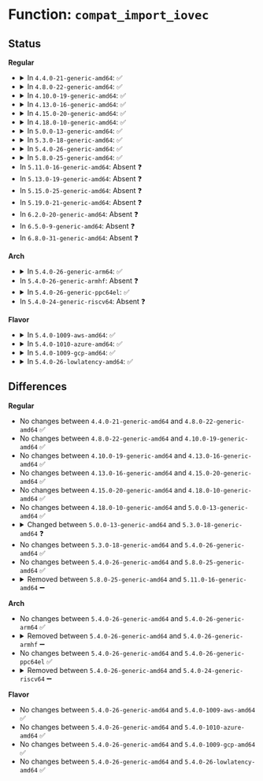 # Function: <code>compat_import_iovec</code>

## Status
<b>Regular</b>
<ul>
<li>
<details>
<summary>In <code>4.4.0-21-generic-amd64</code>: ✅</summary>

```c
int compat_import_iovec(int type, const struct compat_iovec * uvector, unsigned int nr_segs, unsigned int fast_segs, struct iovec * * iov, struct iov_iter * i)
```

```json
{
  "name": "compat_import_iovec",
  "collision_type": "Unique Global",
  "inline_type": "No",
  "funcs": [
    {
      "addr": 18446744071583030352,
      "name": "compat_import_iovec",
      "external": true,
      "loc": "lib/iov_iter.c:819",
      "file": "lib/iov_iter.c",
      "inline": "seen, unknown",
      "caller_inline": [],
      "caller_func": [
        "mm/process_vm_access.c:compat_process_vm_rw",
        "fs/read_write.c:compat_do_readv_writev",
        "fs/aio.c:aio_run_iocb",
        "security/keys/compat.c:compat_keyctl_instantiate_key_iov",
        "net/compat.c:get_compat_msghdr"
      ]
    }
  ],
  "symbols": [
    {
      "addr": 18446744071583030352,
      "name": "compat_import_iovec",
      "section": ".text",
      "bind": "STB_GLOBAL",
      "size": 212
    }
  ]
}
```
</details>
</li>
<li>
<details>
<summary>In <code>4.8.0-22-generic-amd64</code>: ✅</summary>

```c
int compat_import_iovec(int type, const struct compat_iovec * uvector, unsigned int nr_segs, unsigned int fast_segs, struct iovec * * iov, struct iov_iter * i)
```

```json
{
  "name": "compat_import_iovec",
  "collision_type": "Unique Global",
  "inline_type": "No",
  "funcs": [
    {
      "addr": 18446744071583322944,
      "name": "compat_import_iovec",
      "external": true,
      "loc": "lib/iov_iter.c:775",
      "file": "lib/iov_iter.c",
      "inline": "seen, unknown",
      "caller_inline": [],
      "caller_func": [
        "mm/process_vm_access.c:compat_process_vm_rw",
        "fs/read_write.c:compat_do_readv_writev",
        "fs/aio.c:aio_run_iocb",
        "security/keys/compat.c:compat_keyctl_instantiate_key_iov",
        "net/compat.c:get_compat_msghdr"
      ]
    }
  ],
  "symbols": [
    {
      "addr": 18446744071583322944,
      "name": "compat_import_iovec",
      "section": ".text",
      "bind": "STB_GLOBAL",
      "size": 212
    }
  ]
}
```
</details>
</li>
<li>
<details>
<summary>In <code>4.10.0-19-generic-amd64</code>: ✅</summary>

```c
int compat_import_iovec(int type, const struct compat_iovec * uvector, unsigned int nr_segs, unsigned int fast_segs, struct iovec * * iov, struct iov_iter * i)
```

```json
{
  "name": "compat_import_iovec",
  "collision_type": "Unique Global",
  "inline_type": "No",
  "funcs": [
    {
      "addr": 18446744071583447856,
      "name": "compat_import_iovec",
      "external": true,
      "loc": "lib/iov_iter.c:1289",
      "file": "lib/iov_iter.c",
      "inline": "seen, unknown",
      "caller_inline": [],
      "caller_func": [
        "mm/process_vm_access.c:compat_process_vm_rw",
        "fs/read_write.c:compat_do_readv_writev",
        "fs/aio.c:aio_setup_rw",
        "security/keys/compat.c:compat_keyctl_instantiate_key_iov",
        "net/compat.c:get_compat_msghdr"
      ]
    }
  ],
  "symbols": [
    {
      "addr": 18446744071583447856,
      "name": "compat_import_iovec",
      "section": ".text",
      "bind": "STB_GLOBAL",
      "size": 212
    }
  ]
}
```
</details>
</li>
<li>
<details>
<summary>In <code>4.13.0-16-generic-amd64</code>: ✅</summary>

```c
int compat_import_iovec(int type, const struct compat_iovec * uvector, unsigned int nr_segs, unsigned int fast_segs, struct iovec * * iov, struct iov_iter * i)
```

```json
{
  "name": "compat_import_iovec",
  "collision_type": "Unique Global",
  "inline_type": "No",
  "funcs": [
    {
      "addr": 18446744071583468512,
      "name": "compat_import_iovec",
      "external": true,
      "loc": "lib/iov_iter.c:1413",
      "file": "lib/iov_iter.c",
      "inline": "seen, unknown",
      "caller_inline": [],
      "caller_func": [
        "mm/process_vm_access.c:compat_process_vm_rw",
        "fs/read_write.c:compat_writev",
        "fs/read_write.c:compat_readv",
        "fs/aio.c:aio_setup_rw",
        "security/keys/compat.c:compat_keyctl_instantiate_key_iov",
        "net/compat.c:get_compat_msghdr"
      ]
    }
  ],
  "symbols": [
    {
      "addr": 18446744071583468512,
      "name": "compat_import_iovec",
      "section": ".text",
      "bind": "STB_GLOBAL",
      "size": 212
    }
  ]
}
```
</details>
</li>
<li>
<details>
<summary>In <code>4.15.0-20-generic-amd64</code>: ✅</summary>

```c
int compat_import_iovec(int type, const struct compat_iovec * uvector, unsigned int nr_segs, unsigned int fast_segs, struct iovec * * iov, struct iov_iter * i)
```

```json
{
  "name": "compat_import_iovec",
  "collision_type": "Unique Global",
  "inline_type": "No",
  "funcs": [
    {
      "addr": 18446744071583649424,
      "name": "compat_import_iovec",
      "external": true,
      "loc": "lib/iov_iter.c:1415",
      "file": "lib/iov_iter.c",
      "inline": "seen, unknown",
      "caller_inline": [],
      "caller_func": [
        "mm/process_vm_access.c:compat_process_vm_rw",
        "fs/read_write.c:compat_writev",
        "fs/read_write.c:compat_readv",
        "fs/aio.c:aio_setup_rw",
        "security/keys/compat.c:compat_keyctl_instantiate_key_iov",
        "net/compat.c:get_compat_msghdr"
      ]
    }
  ],
  "symbols": [
    {
      "addr": 18446744071583649424,
      "name": "compat_import_iovec",
      "section": ".text",
      "bind": "STB_GLOBAL",
      "size": 212
    }
  ]
}
```
</details>
</li>
<li>
<details>
<summary>In <code>4.18.0-10-generic-amd64</code>: ✅</summary>

```c
int compat_import_iovec(int type, const struct compat_iovec * uvector, unsigned int nr_segs, unsigned int fast_segs, struct iovec * * iov, struct iov_iter * i)
```

```json
{
  "name": "compat_import_iovec",
  "collision_type": "Unique Global",
  "inline_type": "No",
  "funcs": [
    {
      "addr": 18446744071583867232,
      "name": "compat_import_iovec",
      "external": true,
      "loc": "lib/iov_iter.c:1545",
      "file": "lib/iov_iter.c",
      "inline": "seen, unknown",
      "caller_inline": [],
      "caller_func": [
        "mm/process_vm_access.c:compat_process_vm_rw",
        "fs/read_write.c:compat_writev",
        "fs/read_write.c:compat_readv",
        "fs/splice.c:__do_compat_sys_vmsplice",
        "fs/aio.c:aio_setup_rw",
        "security/keys/compat.c:compat_keyctl_instantiate_key_iov",
        "net/compat.c:get_compat_msghdr"
      ]
    }
  ],
  "symbols": [
    {
      "addr": 18446744071583867232,
      "name": "compat_import_iovec",
      "section": ".text",
      "bind": "STB_GLOBAL",
      "size": 212
    }
  ]
}
```
</details>
</li>
<li>
<details>
<summary>In <code>5.0.0-13-generic-amd64</code>: ✅</summary>

```c
int compat_import_iovec(int type, const struct compat_iovec * uvector, unsigned int nr_segs, unsigned int fast_segs, struct iovec * * iov, struct iov_iter * i)
```

```json
{
  "name": "compat_import_iovec",
  "collision_type": "Unique Global",
  "inline_type": "No",
  "funcs": [
    {
      "addr": 18446744071583952560,
      "name": "compat_import_iovec",
      "external": true,
      "loc": "lib/iov_iter.c:1641",
      "file": "lib/iov_iter.c",
      "inline": "seen, unknown",
      "caller_inline": [],
      "caller_func": [
        "mm/process_vm_access.c:compat_process_vm_rw",
        "fs/read_write.c:compat_writev",
        "fs/read_write.c:compat_readv",
        "fs/splice.c:__do_compat_sys_vmsplice",
        "fs/aio.c:aio_setup_rw",
        "security/keys/compat.c:compat_keyctl_instantiate_key_iov",
        "net/compat.c:get_compat_msghdr"
      ]
    }
  ],
  "symbols": [
    {
      "addr": 18446744071583952560,
      "name": "compat_import_iovec",
      "section": ".text",
      "bind": "STB_GLOBAL",
      "size": 173
    }
  ]
}
```
</details>
</li>
<li>
<details>
<summary>In <code>5.3.0-18-generic-amd64</code>: ✅</summary>

```c
ssize_t compat_import_iovec(int type, const struct compat_iovec * uvector, unsigned int nr_segs, unsigned int fast_segs, struct iovec * * iov, struct iov_iter * i)
```

```json
{
  "name": "compat_import_iovec",
  "collision_type": "Unique Global",
  "inline_type": "No",
  "funcs": [
    {
      "addr": 18446744071584131888,
      "name": "compat_import_iovec",
      "external": true,
      "loc": "lib/iov_iter.c:1662",
      "file": "lib/iov_iter.c",
      "inline": "seen, unknown",
      "caller_inline": [],
      "caller_func": [
        "mm/process_vm_access.c:compat_process_vm_rw",
        "fs/read_write.c:compat_writev",
        "fs/read_write.c:compat_readv",
        "fs/splice.c:__do_compat_sys_vmsplice",
        "fs/aio.c:aio_setup_rw",
        "security/keys/compat.c:compat_keyctl_instantiate_key_iov",
        "net/compat.c:get_compat_msghdr"
      ]
    }
  ],
  "symbols": [
    {
      "addr": 18446744071584131888,
      "name": "compat_import_iovec",
      "section": ".text",
      "bind": "STB_GLOBAL",
      "size": 170
    }
  ]
}
```
</details>
</li>
<li>
<details>
<summary>In <code>5.4.0-26-generic-amd64</code>: ✅</summary>

```c
ssize_t compat_import_iovec(int type, const struct compat_iovec * uvector, unsigned int nr_segs, unsigned int fast_segs, struct iovec * * iov, struct iov_iter * i)
```

```json
{
  "name": "compat_import_iovec",
  "collision_type": "Unique Global",
  "inline_type": "No",
  "funcs": [
    {
      "addr": 18446744071584254784,
      "name": "compat_import_iovec",
      "external": true,
      "loc": "lib/iov_iter.c:1662",
      "file": "lib/iov_iter.c",
      "inline": "seen, unknown",
      "caller_inline": [],
      "caller_func": [
        "mm/process_vm_access.c:compat_process_vm_rw",
        "fs/read_write.c:compat_writev",
        "fs/read_write.c:compat_readv",
        "fs/splice.c:__do_compat_sys_vmsplice",
        "fs/aio.c:aio_setup_rw",
        "security/keys/compat.c:compat_keyctl_instantiate_key_iov",
        "net/compat.c:get_compat_msghdr"
      ]
    }
  ],
  "symbols": [
    {
      "addr": 18446744071584254784,
      "name": "compat_import_iovec",
      "section": ".text",
      "bind": "STB_GLOBAL",
      "size": 240
    }
  ]
}
```
</details>
</li>
<li>
<details>
<summary>In <code>5.8.0-25-generic-amd64</code>: ✅</summary>

```c
ssize_t compat_import_iovec(int type, const struct compat_iovec * uvector, unsigned int nr_segs, unsigned int fast_segs, struct iovec * * iov, struct iov_iter * i)
```

```json
{
  "name": "compat_import_iovec",
  "collision_type": "Unique Global",
  "inline_type": "No",
  "funcs": [
    {
      "addr": 18446744071584644944,
      "name": "compat_import_iovec",
      "external": true,
      "loc": "lib/iov_iter.c:1697",
      "file": "lib/iov_iter.c",
      "inline": "seen, unknown",
      "caller_inline": [],
      "caller_func": [
        "mm/process_vm_access.c:compat_process_vm_rw",
        "fs/read_write.c:compat_writev",
        "fs/read_write.c:compat_readv",
        "fs/splice.c:__do_compat_sys_vmsplice",
        "fs/io_uring.c:__io_compat_recvmsg_copy_hdr",
        "fs/io_uring.c:io_import_iovec",
        "security/keys/compat.c:compat_keyctl_instantiate_key_iov",
        "block/scsi_ioctl.c:sg_io",
        "drivers/scsi/sg.c:sg_start_req",
        "net/compat.c:get_compat_msghdr"
      ]
    }
  ],
  "symbols": [
    {
      "addr": 18446744071584644944,
      "name": "compat_import_iovec",
      "section": ".text",
      "bind": "STB_GLOBAL",
      "size": 231
    }
  ]
}
```
</details>
</li>
<li>
In <code>5.11.0-16-generic-amd64</code>: Absent ❓
</li>
<li>
In <code>5.13.0-19-generic-amd64</code>: Absent ❓
</li>
<li>
In <code>5.15.0-25-generic-amd64</code>: Absent ❓
</li>
<li>
In <code>5.19.0-21-generic-amd64</code>: Absent ❓
</li>
<li>
In <code>6.2.0-20-generic-amd64</code>: Absent ❓
</li>
<li>
In <code>6.5.0-9-generic-amd64</code>: Absent ❓
</li>
<li>
In <code>6.8.0-31-generic-amd64</code>: Absent ❓
</li>
</ul>
<b>Arch</b>
<ul>
<li>
<details>
<summary>In <code>5.4.0-26-generic-arm64</code>: ✅</summary>

```c
ssize_t compat_import_iovec(int type, const struct compat_iovec * uvector, unsigned int nr_segs, unsigned int fast_segs, struct iovec * * iov, struct iov_iter * i)
```

```json
{
  "name": "compat_import_iovec",
  "collision_type": "Unique Global",
  "inline_type": "No",
  "funcs": [
    {
      "addr": 18446603336496133320,
      "name": "compat_import_iovec",
      "external": true,
      "loc": "lib/iov_iter.c:1662",
      "file": "lib/iov_iter.c",
      "inline": "seen, unknown",
      "caller_inline": [],
      "caller_func": [
        "mm/process_vm_access.c:compat_process_vm_rw",
        "fs/read_write.c:compat_writev",
        "fs/read_write.c:compat_readv",
        "fs/splice.c:__do_compat_sys_vmsplice",
        "security/keys/compat.c:compat_keyctl_instantiate_key_iov",
        "net/compat.c:get_compat_msghdr"
      ]
    }
  ],
  "symbols": [
    {
      "addr": 18446603336496133320,
      "name": "compat_import_iovec",
      "section": ".text",
      "bind": "STB_GLOBAL",
      "size": 200
    }
  ]
}
```
</details>
</li>
<li>
In <code>5.4.0-26-generic-armhf</code>: Absent ❓
</li>
<li>
<details>
<summary>In <code>5.4.0-26-generic-ppc64el</code>: ✅</summary>

```c
ssize_t compat_import_iovec(int type, const struct compat_iovec * uvector, unsigned int nr_segs, unsigned int fast_segs, struct iovec * * iov, struct iov_iter * i)
```

```json
{
  "name": "compat_import_iovec",
  "collision_type": "Unique Global",
  "inline_type": "No",
  "funcs": [
    {
      "addr": 13835058055290390464,
      "name": "compat_import_iovec",
      "external": true,
      "loc": "lib/iov_iter.c:1662",
      "file": "lib/iov_iter.c",
      "inline": "seen, unknown",
      "caller_inline": [],
      "caller_func": [
        "mm/process_vm_access.c:compat_process_vm_rw",
        "fs/read_write.c:compat_writev",
        "fs/read_write.c:compat_readv",
        "fs/splice.c:__do_compat_sys_vmsplice",
        "security/keys/compat.c:compat_keyctl_instantiate_key_iov",
        "net/compat.c:get_compat_msghdr"
      ]
    }
  ],
  "symbols": [
    {
      "addr": 13835058055290390464,
      "name": "compat_import_iovec",
      "section": ".text",
      "bind": "STB_GLOBAL",
      "size": 252
    }
  ]
}
```
</details>
</li>
<li>
In <code>5.4.0-24-generic-riscv64</code>: Absent ❓
</li>
</ul>
<b>Flavor</b>
<ul>
<li>
<details>
<summary>In <code>5.4.0-1009-aws-amd64</code>: ✅</summary>

```c
ssize_t compat_import_iovec(int type, const struct compat_iovec * uvector, unsigned int nr_segs, unsigned int fast_segs, struct iovec * * iov, struct iov_iter * i)
```

```json
{
  "name": "compat_import_iovec",
  "collision_type": "Unique Global",
  "inline_type": "No",
  "funcs": [
    {
      "addr": 18446744071584223520,
      "name": "compat_import_iovec",
      "external": true,
      "loc": "lib/iov_iter.c:1662",
      "file": "lib/iov_iter.c",
      "inline": "seen, unknown",
      "caller_inline": [],
      "caller_func": [
        "mm/process_vm_access.c:compat_process_vm_rw",
        "fs/read_write.c:compat_writev",
        "fs/read_write.c:compat_readv",
        "fs/splice.c:__do_compat_sys_vmsplice",
        "fs/aio.c:aio_setup_rw",
        "security/keys/compat.c:compat_keyctl_instantiate_key_iov",
        "net/compat.c:get_compat_msghdr"
      ]
    }
  ],
  "symbols": [
    {
      "addr": 18446744071584223520,
      "name": "compat_import_iovec",
      "section": ".text",
      "bind": "STB_GLOBAL",
      "size": 240
    }
  ]
}
```
</details>
</li>
<li>
<details>
<summary>In <code>5.4.0-1010-azure-amd64</code>: ✅</summary>

```c
ssize_t compat_import_iovec(int type, const struct compat_iovec * uvector, unsigned int nr_segs, unsigned int fast_segs, struct iovec * * iov, struct iov_iter * i)
```

```json
{
  "name": "compat_import_iovec",
  "collision_type": "Unique Global",
  "inline_type": "No",
  "funcs": [
    {
      "addr": 18446744071584158736,
      "name": "compat_import_iovec",
      "external": true,
      "loc": "lib/iov_iter.c:1662",
      "file": "lib/iov_iter.c",
      "inline": "seen, unknown",
      "caller_inline": [],
      "caller_func": [
        "mm/process_vm_access.c:compat_process_vm_rw",
        "fs/read_write.c:compat_writev",
        "fs/read_write.c:compat_readv",
        "fs/splice.c:__do_compat_sys_vmsplice",
        "fs/aio.c:aio_setup_rw",
        "security/keys/compat.c:compat_keyctl_instantiate_key_iov",
        "net/compat.c:get_compat_msghdr"
      ]
    }
  ],
  "symbols": [
    {
      "addr": 18446744071584158736,
      "name": "compat_import_iovec",
      "section": ".text",
      "bind": "STB_GLOBAL",
      "size": 240
    }
  ]
}
```
</details>
</li>
<li>
<details>
<summary>In <code>5.4.0-1009-gcp-amd64</code>: ✅</summary>

```c
ssize_t compat_import_iovec(int type, const struct compat_iovec * uvector, unsigned int nr_segs, unsigned int fast_segs, struct iovec * * iov, struct iov_iter * i)
```

```json
{
  "name": "compat_import_iovec",
  "collision_type": "Unique Global",
  "inline_type": "No",
  "funcs": [
    {
      "addr": 18446744071584207280,
      "name": "compat_import_iovec",
      "external": true,
      "loc": "lib/iov_iter.c:1662",
      "file": "lib/iov_iter.c",
      "inline": "seen, unknown",
      "caller_inline": [],
      "caller_func": [
        "mm/process_vm_access.c:compat_process_vm_rw",
        "fs/read_write.c:compat_writev",
        "fs/read_write.c:compat_readv",
        "fs/splice.c:__do_compat_sys_vmsplice",
        "fs/aio.c:aio_setup_rw",
        "security/keys/compat.c:compat_keyctl_instantiate_key_iov",
        "net/compat.c:get_compat_msghdr"
      ]
    }
  ],
  "symbols": [
    {
      "addr": 18446744071584207280,
      "name": "compat_import_iovec",
      "section": ".text",
      "bind": "STB_GLOBAL",
      "size": 240
    }
  ]
}
```
</details>
</li>
<li>
<details>
<summary>In <code>5.4.0-26-lowlatency-amd64</code>: ✅</summary>

```c
ssize_t compat_import_iovec(int type, const struct compat_iovec * uvector, unsigned int nr_segs, unsigned int fast_segs, struct iovec * * iov, struct iov_iter * i)
```

```json
{
  "name": "compat_import_iovec",
  "collision_type": "Unique Global",
  "inline_type": "No",
  "funcs": [
    {
      "addr": 18446744071584311840,
      "name": "compat_import_iovec",
      "external": true,
      "loc": "lib/iov_iter.c:1662",
      "file": "lib/iov_iter.c",
      "inline": "seen, unknown",
      "caller_inline": [],
      "caller_func": [
        "mm/process_vm_access.c:compat_process_vm_rw",
        "fs/read_write.c:compat_writev",
        "fs/read_write.c:compat_readv",
        "fs/splice.c:__do_compat_sys_vmsplice",
        "fs/aio.c:aio_setup_rw",
        "security/keys/compat.c:compat_keyctl_instantiate_key_iov",
        "net/compat.c:get_compat_msghdr"
      ]
    }
  ],
  "symbols": [
    {
      "addr": 18446744071584311840,
      "name": "compat_import_iovec",
      "section": ".text",
      "bind": "STB_GLOBAL",
      "size": 240
    }
  ]
}
```
</details>
</li>
</ul>

## Differences
<b>Regular</b>
<ul>
<li>
No changes between <code>4.4.0-21-generic-amd64</code> and <code>4.8.0-22-generic-amd64</code> ✅
</li>
<li>
No changes between <code>4.8.0-22-generic-amd64</code> and <code>4.10.0-19-generic-amd64</code> ✅
</li>
<li>
No changes between <code>4.10.0-19-generic-amd64</code> and <code>4.13.0-16-generic-amd64</code> ✅
</li>
<li>
No changes between <code>4.13.0-16-generic-amd64</code> and <code>4.15.0-20-generic-amd64</code> ✅
</li>
<li>
No changes between <code>4.15.0-20-generic-amd64</code> and <code>4.18.0-10-generic-amd64</code> ✅
</li>
<li>
No changes between <code>4.18.0-10-generic-amd64</code> and <code>5.0.0-13-generic-amd64</code> ✅
</li>
<li>
<details>
<summary>Changed between <code>5.0.0-13-generic-amd64</code> and <code>5.3.0-18-generic-amd64</code> ❓</summary>
<ul>
<li>
<b>Return type changed. </b>
<code>int</code> ➡️ <code>ssize_t</code>
</li>
</ul>
</details>
</li>
<li>
No changes between <code>5.3.0-18-generic-amd64</code> and <code>5.4.0-26-generic-amd64</code> ✅
</li>
<li>
No changes between <code>5.4.0-26-generic-amd64</code> and <code>5.8.0-25-generic-amd64</code> ✅
</li>
<li>
<details>
<summary>Removed between <code>5.8.0-25-generic-amd64</code> and <code>5.11.0-16-generic-amd64</code> ➖</summary>

```c
ssize_t compat_import_iovec(int type, const struct compat_iovec * uvector, unsigned int nr_segs, unsigned int fast_segs, struct iovec * * iov, struct iov_iter * i)
```
</details>
</li>
</ul>
<b>Arch</b>
<ul>
<li>
No changes between <code>5.4.0-26-generic-amd64</code> and <code>5.4.0-26-generic-arm64</code> ✅
</li>
<li>
<details>
<summary>Removed between <code>5.4.0-26-generic-amd64</code> and <code>5.4.0-26-generic-armhf</code> ➖</summary>

```c
ssize_t compat_import_iovec(int type, const struct compat_iovec * uvector, unsigned int nr_segs, unsigned int fast_segs, struct iovec * * iov, struct iov_iter * i)
```
</details>
</li>
<li>
No changes between <code>5.4.0-26-generic-amd64</code> and <code>5.4.0-26-generic-ppc64el</code> ✅
</li>
<li>
<details>
<summary>Removed between <code>5.4.0-26-generic-amd64</code> and <code>5.4.0-24-generic-riscv64</code> ➖</summary>

```c
ssize_t compat_import_iovec(int type, const struct compat_iovec * uvector, unsigned int nr_segs, unsigned int fast_segs, struct iovec * * iov, struct iov_iter * i)
```
</details>
</li>
</ul>
<b>Flavor</b>
<ul>
<li>
No changes between <code>5.4.0-26-generic-amd64</code> and <code>5.4.0-1009-aws-amd64</code> ✅
</li>
<li>
No changes between <code>5.4.0-26-generic-amd64</code> and <code>5.4.0-1010-azure-amd64</code> ✅
</li>
<li>
No changes between <code>5.4.0-26-generic-amd64</code> and <code>5.4.0-1009-gcp-amd64</code> ✅
</li>
<li>
No changes between <code>5.4.0-26-generic-amd64</code> and <code>5.4.0-26-lowlatency-amd64</code> ✅
</li>
</ul>
